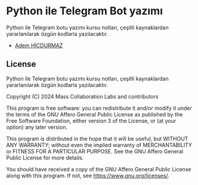 # Python ile Telegram Bot yazımı

Python ile Telegram botu yazımı kursu notları, çeşitli kaynaklardan yararlanılarak özgün kodlarla yazılacaktır.

* [Adem HİÇDURMAZ](https://www.udemy.com/course/sifirdan-telegram-bot-gelistirme-kursu/)

## License

Python ile Telegram botu yazımı kursu notları, çeşitli kaynaklardan yararlanılarak özgün kodlarla yazılacaktır.

Copyright (C) 2024  Mass Collaboration Labs and contributors

This program is free software: you can redistribute it and/or modify
it under the terms of the GNU Affero General Public License as published
by the Free Software Foundation, either version 3 of the License, or
(at your option) any later version.

This program is distributed in the hope that it will be useful,
but WITHOUT ANY WARRANTY; without even the implied warranty of
MERCHANTABILITY or FITNESS FOR A PARTICULAR PURPOSE.  See the
GNU Affero General Public License for more details.

You should have received a copy of the GNU Affero General Public License
along with this program.  If not, see <https://www.gnu.org/licenses/>.
